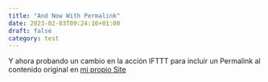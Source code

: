 ```yaml
---
title: "And Now With Permalink"
date: 2023-02-03T09:24:16+01:00
draft: false
category: test
---
```


Y ahora probando un cambio en la acción IFTTT para incluir un Permalink al contenido original en [mi propio Site][javinr]

[javinr]: https://www.javinr.es